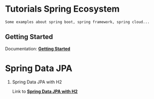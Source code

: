 # Tutorials Spring Ecosystem
    Some examples about spring boot, spring framework, spring cloud...

## Getting Started

   Documentation: **[Getting Started](./getting-started/README.md)**

# Spring Data JPA

1. Spring Data JPA with H2

    Link to **[Spring Data JPA with H2](./spring-data-jpa-h2/README.md)**
